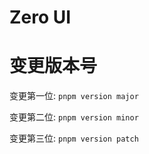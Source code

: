# Zero UI

# 变更版本号
变更第一位: `pnpm version major`

变更第二位: `pnpm version minor`

变更第三位: `pnpm version patch`
